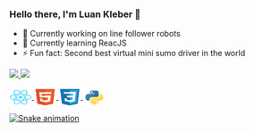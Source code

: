 ### Hello there, I'm Luan Kleber 👋

- 🔭 Currently working on line follower robots 
- 🌱 Currently learning ReacJS
- ⚡ Fun fact: Second best virtual mini sumo driver in the world


<div align="left">
  <a href="https://github.com/luankleber">
  <img height="180em" src="https://github-readme-stats.vercel.app/api?username=luankleber&show_icons=true&theme=tokyonight&include_all_commits=true&count_private=true"/>
  <img height="180em" src="https://github-readme-stats.vercel.app/api/top-langs/?username=luankleber&layout=compact&langs_count=7&theme=tokyonight "/>
</div>
<div align="left">
  <div style="display: inline_block"><br>
  <img align="center" alt="Rafa-React" height="30" width="40" src="https://raw.githubusercontent.com/devicons/devicon/master/icons/react/react-original.svg">
  <img align="center" alt="Rafa-HTML" height="30" width="40" src="https://raw.githubusercontent.com/devicons/devicon/master/icons/html5/html5-original.svg">
  <img align="center" alt="Rafa-CSS" height="30" width="40" src="https://raw.githubusercontent.com/devicons/devicon/master/icons/css3/css3-original.svg">
  <img align="center" alt="Rafa-Python" height="30" width="40" src="https://raw.githubusercontent.com/devicons/devicon/master/icons/python/python-original.svg">
</div>
  
   ![Snake animation](https://github.com/luankleber)
